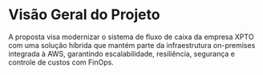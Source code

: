 # Visão Geral do Projeto

A proposta visa modernizar o sistema de fluxo de caixa da empresa XPTO com uma solução híbrida que mantém parte da infraestrutura on-premises integrada à AWS, garantindo escalabilidade, resiliência, segurança e controle de custos com FinOps.